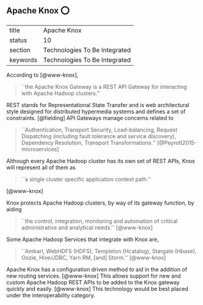## Apache Knox :o:


|          |                               |
| -------- | ----------------------------- |
| title    | Apache Knox                   | 
| status   | 10                            |
| section  | Technologies To Be Integrated |
| keywords | Technologies To Be Integrated |



According to [@www-knox],

> ``the Apache Knox Gateway is a REST API Gateway for interacting with
> Apache Hadoop clusters.''

REST stands for Representational State Transfer and is web
architectural style designed for distributed hypermedia systems and
defines a set of constraints. [@fielding] API Gateways manage concerns
related to


> ``Authentication, Transport Security, Load-balancing, Request
> Dispatching (including fault tolerance and service discovery),
> Dependency Resolution, Transport Transformations.''
> [@Peyrott2015-microservices]

Although every Apache Hadoop cluster has its own set of REST APIs,
Knox will represent all of them as

> ``a single cluster specific application context path.''

[@www-knox]

Knox protects Apache Hadoop
clusters, by way of its gateway function, by aiding

> ``the control, integration, monitoring and automation of critical
> administrative and analytical needs.'' [@www-knox]

Some Apache Hadoop Services that
integrate with Knox are,

> ``Ambari, WebHDFS (HDFS), Templeton (Hcatalog), Stargate (Hbase),
> Oozie, Hive/JDBC, Yarn RM, [and] Storm.'' [@www-knox]

Apache Knox has a configuration driven method to
aid in the addition of new routing services. [@www-knox] This allows
support for new and custom Apache Hadoop REST APIs to be added to the
Knox gateway quickly and easily. [@www-knox] This technology would be
best placed under the interoperability category.

